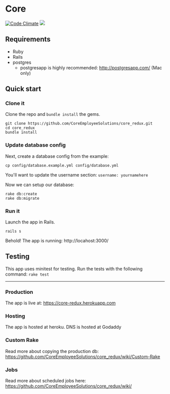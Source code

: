 # Core

[![Code Climate](https://codeclimate.com/repos/576c5b1cb43e07008d001e28/badges/c72d3ca9182ffcfc94b2/gpa.svg)](https://codeclimate.com/repos/576c5b1cb43e07008d001e28/feed)
<a href="https://codeclimate.com/repos/576c5b1cb43e07008d001e28/feed"><img src="https://codeclimate.com/repos/576c5b1cb43e07008d001e28/badges/c72d3ca9182ffcfc94b2/issue_count.svg" /></a>

## Requirements

- Ruby
- Rails
- postgres
    - postgresapp is highly recommended: http://postgresapp.com/ (Mac only)

## Quick start

### Clone it

Clone the repo and `bundle install` the gems.

```
git clone https://github.com/CoreEmployeeSolutions/core_redux.git
cd core_redux
bundle install
```

### Update database config

Next, create a database config from the example:
```
cp config/database.example.yml config/database.yml
```

You'll want to update the username section:
 ` username: yournamehere `

Now we can setup our database:
```
rake db:create
rake db:migrate
```

### Run it

Launch the app in Rails.

```
rails s
```

Behold! The app is running: http://locahost:3000/


## Testing
This app uses minitest for testing. Run the tests with the following command:
``` rake test ```

----

### Production
The app is live at:
https://core-redux.herokuapp.com

### Hosting
The app is hosted at heroku.
DNS is hosted at Godaddy

### Custom Rake
Read more about copying the production db: https://github.com/CoreEmployeeSolutions/core_redux/wiki/Custom-Rake

### Jobs
Read more about scheduled jobs here: https://github.com/CoreEmployeeSolutions/core_redux/wiki/
